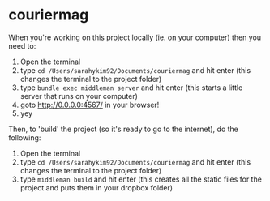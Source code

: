 couriermag
==========

When you're working on this project locally (ie. on your computer) then you need to:

1. Open the terminal
2. type ``cd /Users/sarahykim92/Documents/couriermag`` and hit enter (this changes the terminal to the project folder)
3. type ``bundle exec middleman server`` and hit enter (this starts a little server that runs on your computer)
4. goto http://0.0.0.0:4567/ in your browser!
5. yey

Then, to 'build' the project (so it's ready to go to the internet), do the following:

1. Open the terminal
2. type ``cd /Users/sarahykim92/Documents/couriermag`` and hit enter (this changes the terminal to the project folder)
3. type ``middleman build`` and hit enter (this creates all the static files for the project and puts them in your dropbox folder)